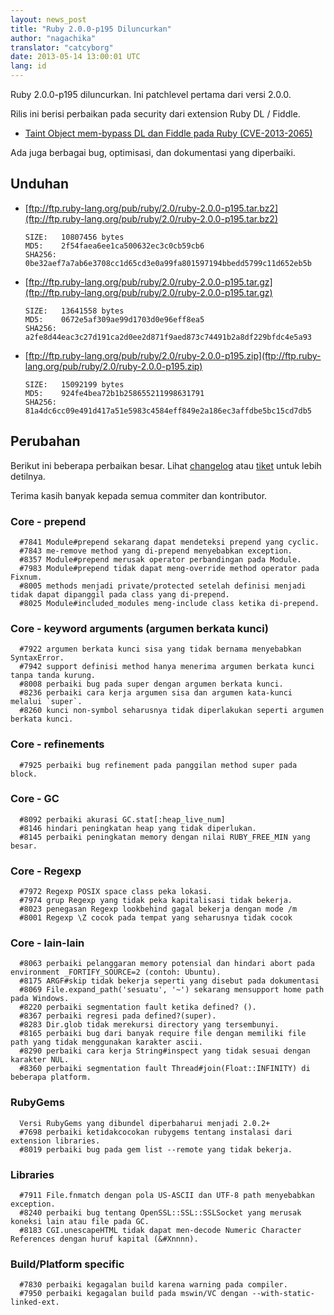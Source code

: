```yaml
---
layout: news_post
title: "Ruby 2.0.0-p195 Diluncurkan"
author: "nagachika"
translator: "catcyborg"
date: 2013-05-14 13:00:01 UTC
lang: id
---
```


Ruby 2.0.0-p195 diluncurkan. Ini patchlevel pertama dari versi 2.0.0.

Rilis ini berisi perbaikan pada security dari extension Ruby DL / Fiddle.

* [Taint Object mem-bypass DL dan Fiddle pada Ruby
  (CVE-2013-2065)](/id/news/2013/05/14/taint-bypass-dl-fiddle-cve-2013-2065/)

Ada juga berbagai bug, optimisasi, dan dokumentasi yang diperbaiki.

## Unduhan

* [ftp://ftp.ruby-lang.org/pub/ruby/2.0/ruby-2.0.0-p195.tar.bz2](ftp://ftp.ruby-lang.org/pub/ruby/2.0/ruby-2.0.0-p195.tar.bz2)

      SIZE:   10807456 bytes
      MD5:    2f54faea6ee1ca500632ec3c0cb59cb6
      SHA256: 0be32aef7a7ab6e3708cc1d65cd3e0a99fa801597194bbedd5799c11d652eb5b

* [ftp://ftp.ruby-lang.org/pub/ruby/2.0/ruby-2.0.0-p195.tar.gz](ftp://ftp.ruby-lang.org/pub/ruby/2.0/ruby-2.0.0-p195.tar.gz)

      SIZE:   13641558 bytes
      MD5:    0672e5af309ae99d1703d0e96eff8ea5
      SHA256: a2fe8d44eac3c27d191ca2d0ee2d871f9aed873c74491b2a8df229bfdc4e5a93

* [ftp://ftp.ruby-lang.org/pub/ruby/2.0/ruby-2.0.0-p195.zip](ftp://ftp.ruby-lang.org/pub/ruby/2.0/ruby-2.0.0-p195.zip)

      SIZE:   15092199 bytes
      MD5:    924fe4bea72b1b258655211998631791
      SHA256: 81a4dc6cc09e491d417a51e5983c4584eff849e2a186ec3affdbe5bc15cd7db5

## Perubahan

Berikut ini beberapa perbaikan besar.
Lihat [changelog](http://svn.ruby-lang.org/repos/ruby/tags/v2_0_0_195/ChangeLog)
atau [tiket](https://bugs.ruby-lang.org/projects/ruby-200/issues?set_filter=1&status_id=5)
untuk lebih detilnya.

Terima kasih banyak kepada semua commiter dan kontributor.

### Core - prepend

      #7841 Module#prepend sekarang dapat mendeteksi prepend yang cyclic.
      #7843 me-remove method yang di-prepend menyebabkan exception.
      #8357 Module#prepend merusak operator perbandingan pada Module.
      #7983 Module#prepend tidak dapat meng-override method operator pada Fixnum.
      #8005 methods menjadi private/protected setelah definisi menjadi tidak dapat dipanggil pada class yang di-prepend.
      #8025 Module#included_modules meng-include class ketika di-prepend.

### Core - keyword arguments (argumen berkata kunci)

      #7922 argumen berkata kunci sisa yang tidak bernama menyebabkan SyntaxError.
      #7942 support definisi method hanya menerima argumen berkata kunci tanpa tanda kurung.
      #8008 perbaiki bug pada super dengan argumen berkata kunci.
      #8236 perbaiki cara kerja argumen sisa dan argumen kata-kunci melalui `super`.
      #8260 kunci non-symbol seharusnya tidak diperlakukan seperti argumen berkata kunci.

### Core - refinements

      #7925 perbaiki bug refinement pada panggilan method super pada block.

### Core - GC

      #8092 perbaiki akurasi GC.stat[:heap_live_num]
      #8146 hindari peningkatan heap yang tidak diperlukan.
      #8145 perbaiki peningkatan memory dengan nilai RUBY_FREE_MIN yang besar.

### Core - Regexp

      #7972 Regexp POSIX space class peka lokasi.
      #7974 grup Regexp yang tidak peka kapitalisasi tidak bekerja.
      #8023 penegasan Regexp lookbehind gagal bekerja dengan mode /m
      #8001 Regexp \Z cocok pada tempat yang seharusnya tidak cocok

### Core - lain-lain

      #8063 perbaiki pelanggaran memory potensial dan hindari abort pada environment _FORTIFY_SOURCE=2 (contoh: Ubuntu).
      #8175 ARGF#skip tidak bekerja seperti yang disebut pada dokumentasi
      #8069 File.expand_path('sesuatu', '~') sekarang mensupport home path pada Windows.
      #8220 perbaiki segmentation fault ketika defined? ().
      #8367 perbaiki regresi pada defined?(super).
      #8283 Dir.glob tidak merekursi directory yang tersembunyi.
      #8165 perbaiki bug dari banyak require file dengan memiliki file path yang tidak menggunakan karakter ascii.
      #8290 perbaiki cara kerja String#inspect yang tidak sesuai dengan karakter NUL.
      #8360 perbaiki segmentation fault Thread#join(Float::INFINITY) di beberapa platform.

### RubyGems

      Versi RubyGems yang dibundel diperbaharui menjadi 2.0.2+
      #7698 perbaiki ketidakcocokan rubygems tentang instalasi dari extension libraries.
      #8019 perbaiki bug pada gem list --remote yang tidak bekerja.

### Libraries

      #7911 File.fnmatch dengan pola US-ASCII dan UTF-8 path menyebabkan exception.
      #8240 perbaiki bug tentang OpenSSL::SSL::SSLSocket yang merusak koneksi lain atau file pada GC.
      #8183 CGI.unescapeHTML tidak dapat men-decode Numeric Character References dengan huruf kapital (&#Xnnnn).

### Build/Platform specific

      #7830 perbaiki kegagalan build karena warning pada compiler.
      #7950 perbaiki kegagalan build pada mswin/VC dengan --with-static-linked-ext.
